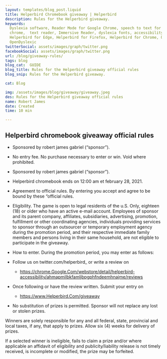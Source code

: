 ```yaml
---
layout: templates/blog_post.liquid
title: Helperbird Chromebook giveaway | Helperbird
description: Rules for the Helperbird giveaway.
keywords:
  Dyslexia software, Reader Mode for Google Chrome, speech to text for chrome, Text to speech for
  chrome,  text reader, Immersive Reader, dyslexia fonts, accessibility software, dyslexia software,
  Helperbird for Edge, Helperbird for Firefox, Helperbird for Chrome, Opendyslexic for Chrome,
  OpenDyslexic
twitterSocial: assets/images/graph/twitter.png
facebookSocial: assets/images/graph/twitter.png
url: /blog/giveaway-rules/
tags: blog
blog_cat:  GUIDE
blog_title: Rules for the Helperbird giveaway official rules
blog_snip: Rules for the Helperbird giveaway.

cat: Blog

img: /assets/images/blog/giveaway/giveaway.jpeg
des: Rules for the Helperbird giveaway official rules
name: Robert James
date: Created
time: 10 min

---
```


  

## Helperbird chromebook giveaway official rules

  

- Sponsored by robert james gabriel (“sponsor”).

- No entry fee. No purchase necessary to enter or win. Void where prohibited.

- Sponsored by robert james gabriel (“sponsor”).

- Helperbird chromebook ends on 12:00 am et february 28, 2021.

- Agreement to official rules. By entering you accept and agree to be bound by these “official rules.

- Eligibility. The game is open to legal residents of the u.S. Only, eighteen (18) or older who have an active e-mail account. Employees of sponsor and its parent company, affiliates, subsidiaries, advertising, promotion, fulfillment or other coordinating agencies, individuals providing services to sponsor through an outsourcer or temporary employment agency during the promotion period, and their respective immediate family members and persons living in their same household, are not eligible to participate in the giveaway.

- How to enter. During the promotion period, you may enter as follows:

- Follow us on twitter.com/helperbird\_ or write a review on

	- https://chrome.Google.Com/webstore/detail/helperbird-accessibility/ahmapmilbkfamljbpgphfndeemhnajme/reviews

- Once following or have the review written. Submit your entry on

	- https://www.Helperbird.Com/giveaway

- No substitution of prizes is permitted. Sponsor will not replace any lost or stolen prizes.

Winners are solely responsible for any and all federal, state, provincial and local taxes, if any, that apply to prizes. Allow six (4) weeks for delivery of prizes.

If a selected winner is ineligible, fails to claim a prize and/or where applicable an affidavit of eligibility and publicity/liability release is not timely received, is incomplete or modified, the prize may be forfeited.